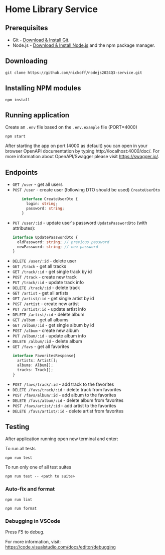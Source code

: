 # Home Library Service

## Prerequisites

- Git - [Download & Install Git](https://git-scm.com/downloads).
- Node.js - [Download & Install Node.js](https://nodejs.org/en/download/) and the npm package manager.

## Downloading

```
git clone https://github.com/nickoff/nodejs2024Q3-service.git
```

## Installing NPM modules

```
npm install
```

## Running application

Create an ```.env``` file based on the ```.env.example``` file (PORT=4000)

```
npm start
```

After starting the app on port (4000 as default) you can open
in your browser OpenAPI documentation by typing http://localhost:4000/doc/.
For more information about OpenAPI/Swagger please visit https://swagger.io/.

## Endpoints

 * `GET /user` - get all users
 * `POST /user` - create user (following DTO should be used)
      `CreateUserDto`
      ```typescript
          interface CreateUserDto {
            login: string;
            password: string;
          }
      ```
 * `PUT /user/:id` - update user's password
      `UpdatePasswordDto` (with attributes):
      ```typescript
      interface UpdatePasswordDto {
        oldPassword: string; // previous password
        newPassword: string; // new password
      }
      ```
 * `DELETE /user/:id` - delete user
 * `GET /track` - get all tracks
 * `GET /track/:id` - get single track by id
 * `POST /track` - create new track
 * `PUT /track/:id` - update track info
 * `DELETE /track/:id` - delete track
 * `GET /artist` - get all artists
 * `GET /artist/:id` - get single artist by id
 * `POST /artist` - create new artist
 * `PUT /artist/:id` - update artist info
 * `DELETE /artist/:id` - delete album
 * `GET /album` - get all albums
 * `GET /album/:id` - get single album by id
 * `POST /album` - create new album
 * `PUT /album/:id` - update album info
 * `DELETE /album/:id` - delete album
 * `GET /favs` - get all favorites
      ```typescript
      interface FavoritesResponse{
        artists: Artist[];
        albums: Album[];
        tracks: Track[];
      }
      ```
 * `POST /favs/track/:id` - add track to the favorites
 * `DELETE /favs/track/:id` - delete track from favorites
 * `POST /favs/album/:id` - add album to the favorites
 * `DELETE /favs/album/:id` - delete album from favorites
 * `POST /favs/artist/:id` - add artist to the favorites
 * `DELETE /favs/artist/:id` - delete artist from favorites


## Testing

After application running open new terminal and enter:

To run all tests

```
npm run test
```

To run only one of all test suites

```
npm run test -- <path to suite>
```

### Auto-fix and format

```
npm run lint
```

```
npm run format
```

### Debugging in VSCode

Press <kbd>F5</kbd> to debug.

For more information, visit: https://code.visualstudio.com/docs/editor/debugging
